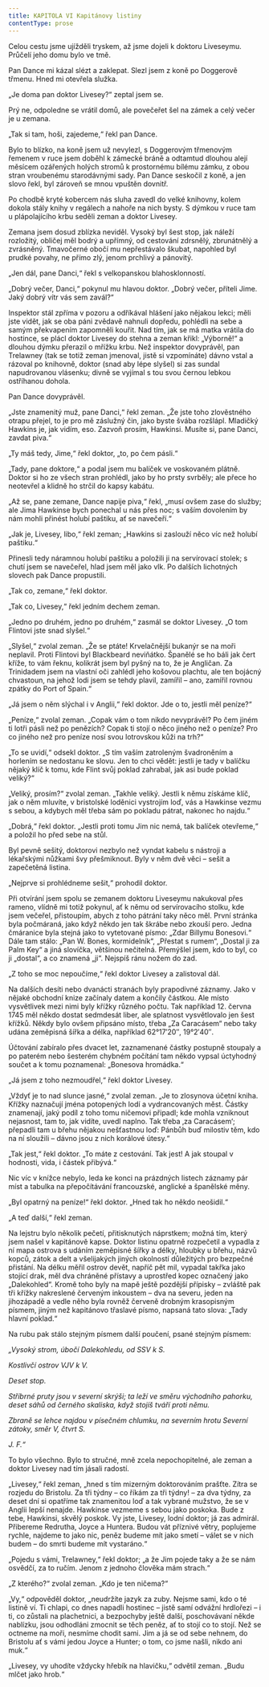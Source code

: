 ```yaml
---
title: KAPITOLA VI Kapitánovy listiny
contentType: prose
---
```


<section>

Celou cestu jsme ujížděli tryskem, až jsme dojeli k doktoru Liveseymu. Průčelí jeho domu bylo ve tmě.

Pan Dance mi kázal slézt a zaklepat. Slezl jsem z koně po Doggerově třmenu. Hned mi otevřela služka.

„Je doma pan doktor Livesey?“ zeptal jsem se.

Prý ne, odpoledne se vrátil domů, ale povečeřet šel na zámek a celý večer je u zemana.

„Tak si tam, hoši, zajedeme,“ řekl pan Dance.

Bylo to blízko, na koně jsem už nevylezl, s Doggerovým třmenovým řemenem v ruce jsem doběhl k zámecké bráně a odtamtud dlouhou alejí měsícem ozářených holých stromů k prostornému bílému zámku, z obou stran vroubenému starodávnými sady. Pan Dance seskočil z koně, a jen slovo řekl, byl zároveň se mnou vpuštěn dovnitř.

Po chodbě kryté kobercem nás sluha zavedl do velké knihovny, kolem dokola stály knihy v regálech a nahoře na nich bysty. S dýmkou v ruce tam u plápolajícího krbu seděli zeman a doktor Livesey.

Zemana jsem dosud zblízka neviděl. Vysoký byl šest stop, jak náleží rozložitý, obličej měl bodrý a upřímný, od cestování zdrsnělý, zbrunátnělý a zvrásněný. Tmavočerné obočí mu nepřestávalo škubat, napohled byl prudké povahy, ne přímo zlý, jenom prchlivý a pánovitý.

„Jen dál, pane Danci,“ řekl s velkopanskou blahosklonností.

„Dobrý večer, Danci,“ pokynul mu hlavou doktor. „Dobrý večer, příteli Jime. Jaký dobrý vítr vás sem zavál?“

Inspektor stál zpříma v pozoru a odříkával hlášení jako nějakou lekci; měli jste vidět, jak se oba páni zvědavě nahnuli dopředu, pohlédli na sebe a samým překvapením zapomněli kouřit. Nad tím, jak se má matka vrátila do hostince, se plácl doktor Livesey do stehna a zeman křikl: „Výborně!“ a dlouhou dýmku přerazil o mřížku krbu. Než inspektor dovyprávěl, pan Trelawney (tak se totiž zeman jmenoval, jistě si vzpomínáte) dávno vstal a rázoval po knihovně, doktor (snad aby lépe slyšel) si zas sundal napudrovanou vlásenku; divně se vyjímal s tou svou černou lebkou ostříhanou dohola.

Pan Dance dovyprávěl.

„Jste znamenitý muž, pane Danci,“ řekl zeman. „Že jste toho zlověstného otrapu přejel, to je pro mě záslužný čin, jako byste švába rozšlápl. Mladičký Hawkins je, jak vidím, eso. Zazvoň prosím, Hawkinsi. Musíte si, pane Danci, zavdat piva.“

„Ty máš tedy, Jime,“ řekl doktor, „to, po čem pásli.“

„Tady, pane doktore,“ a podal jsem mu balíček ve voskovaném plátně. Doktor si ho ze všech stran prohlédl, jako by ho prsty svrběly; ale přece ho neotevřel a klidně ho strčil do kapsy kabátu.

„Až se, pane zemane, Dance napije piva,“ řekl, „musí ovšem zase do služby; ale Jima Hawkinse bych ponechal u nás přes noc; s vaším dovolením by nám mohli přinést holubí paštiku, ať se navečeří.“

„Jak je, Livesey, libo,“ řekl zeman; „Hawkins si zaslouží něco víc než holubí paštiku.“

Přinesli tedy náramnou holubí paštiku a položili ji na servírovací stolek; s chutí jsem se navečeřel, hlad jsem měl jako vlk. Po dalších lichotných slovech pak Dance propustili.

„Tak co, zemane,“ řekl doktor.

„Tak co, Livesey,“ řekl jedním dechem zeman.

„Jedno po druhém, jedno po druhém,“ zasmál se doktor Livesey. „O tom Flintovi jste snad slyšel.“

„Slyšel,“ zvolal zeman. „Že se ptáte! Krvelačnější bukanýr se na moři neplavil. Proti Flintovi byl Blackbeard neviňátko. Španělé se ho báli jak čert kříže, to vám řeknu, kolikrát jsem byl pyšný na to, že je Angličan. Za Trinidadem jsem na vlastní oči zahlédl jeho košovou plachtu, ale ten bojácný chvastoun, na jehož lodi jsem se tehdy plavil, zamířil – ano, zamířil rovnou zpátky do Port of Spain.“

„Já jsem o něm slýchal i v Anglii,“ řekl doktor. Jde o to, jestli měl peníze?“

„Peníze,“ zvolal zeman. „Copak vám o tom nikdo nevyprávěl? Po čem jiném ti lotři pásli než po penězích? Copak ti stojí o něco jiného než o peníze? Pro co jiného než pro peníze nosí svou lotrovskou kůži na trh?“

„To se uvidí,“ odsekl doktor. „S tím vaším zatroleným švadroněním a horlením se nedostanu ke slovu. Jen to chci vědět: jestli je tady v balíčku nějaký klíč k tomu, kde Flint svůj poklad zahrabal, jak asi bude poklad veliký?“

„Veliký, prosím?“ zvolal zeman. „Takhle veliký. Jestli k němu získáme klíč, jak o něm mluvíte, v bristolské loděnici vystrojím loď, vás a Hawkinse vezmu s sebou, a kdybych měl třeba sám po pokladu pátrat, nakonec ho najdu.“

„Dobrá,“ řekl doktor. „Jestli proti tomu Jim nic nemá, tak balíček otevřeme,“ a položil ho před sebe na stůl.

Byl pevně sešitý, doktorovi nezbylo než vyndat kabelu s nástroji a lékařskými nůžkami švy přešmiknout. Byly v něm dvě věci – sešit a zapečetěná listina.

„Nejprve si prohlédneme sešit,“ prohodil doktor.

Při otvírání jsem spolu se zemanem doktoru Liveseymu nakukoval přes rameno, vlídně mi totiž pokynul, ať k němu od servírovacího stolku, kde jsem večeřel, přistoupím, abych z toho pátrání taky něco měl. První stránka byla počmáraná, jako když někdo jen tak škrábe nebo zkouší pero. Jedna čmáranice byla stejná jako to vytetované písmo: „Zdar Billymu Bonesovi.“ Dále tam stálo: „Pan W. Bones, kormidelník“, „Přestat s rumem“, „Dostal ji za Palm Key“ a jiná slovíčka, většinou nečitelná. Přemýšlel jsem, kdo to byl, co ji „dostal“, a co znamená „ji“. Nejspíš ránu nožem do zad.

„Z toho se moc nepoučíme,“ řekl doktor Livesey a zalistoval dál.

Na dalších desíti nebo dvanácti stranách byly prapodivné záznamy. Jako v nějaké obchodní knize začínaly datem a končily částkou. Ale místo vysvětlivek mezi nimi byly křížky různého počtu. Tak například 12. června 1745 měl někdo dostat sedmdesát liber, ale splatnost vysvětlovalo jen šest křížků. Někdy bylo ovšem připsáno místo, třeba „Za Caracásem“ nebo taky udána zeměpisná šířka a délka, například 62°17′20″, 19°2′40″.

Účtování zabíralo přes dvacet let, zaznamenané částky postupně stoupaly a po paterém nebo šesterém chybném počítání tam někdo vypsal úctyhodný součet a k tomu poznamenal: „Bonesova hromádka.“

„Já jsem z toho nezmoudřel,“ řekl doktor Livesey.

„Vždyť je to nad slunce jasné,“ zvolal zeman. „Je to zlosynova účetní kniha. Křížky naznačují jména potopených lodí a vydrancovaných měst. Částky znamenají, jaký podíl z toho tomu ničemovi připadl; kde mohla vzniknout nejasnost, tam to, jak vidíte, uvedl naplno. Tak třeba ‚za Caracásem‘; přepadli tam u břehu nějakou nešťastnou loď: Pánbůh buď milostiv těm, kdo na ní sloužili – dávno jsou z nich korálové útesy.“

„Tak jest,“ řekl doktor. „To máte z cestování. Tak jest! A jak stoupal v hodnosti, vida, i částek přibývá.“

Nic víc v knížce nebylo, leda ke konci na prázdných listech záznamy pár míst a tabulka na přepočítávání francouzské, anglické a španělské měny.

„Byl opatrný na peníze!“ řekl doktor. „Hned tak ho někdo neošidil.“

„A teď další,“ řekl zeman.

Na lejstru bylo několik pečetí, přitisknutých náprstkem; možná tím, který jsem našel v kapitánově kapse. Doktor listinu opatrně rozpečetil a vypadla z ní mapa ostrova s udáním zeměpisné šířky a délky, hloubky u břehu, názvů kopců, zátok a delt a všelijakých jiných okolností důležitých pro bezpečné přistání. Na délku měřil ostrov devět, napříč pět mil, vypadal takřka jako stojící drak, měl dva chráněné přístavy a uprostřed kopec označený jako „Dalekohled“. Kromě toho byly na mapě ještě pozdější přípisky – zvláště pak tři křížky nakreslené červeným inkoustem – dva na severu, jeden na jihozápadě a vedle něho byla rovněž červeně drobným krasopisným písmem, jiným než kapitánovo třaslavé písmo, napsaná tato slova: „Tady hlavní poklad.“

Na rubu pak stálo stejným písmem další poučení, psané stejným písmem:

_„Vysoký strom, úbočí Dalekohledu, od SSV k S._

_Kostlivčí ostrov VJV k V._

_Deset stop._

_Stříbrné pruty jsou v severní skrýši; ta leží ve směru východního pahorku, deset sáhů od černého skaliska, když stojíš tváří proti němu._

_Zbraně se lehce najdou v písečném chlumku, na severním hrotu Severní zátoky, směr V, čtvrt S._

_J. F.“_

To bylo všechno. Bylo to stručné, mně zcela nepochopitelné, ale zeman a doktor Livesey nad tím jásali radostí.

„Livesey,“ řekl zeman, „hned s tím mizerným doktorováním prašťte. Zítra se rozjedu do Bristolu. Za tři týdny – co říkám za tři týdny! – za dva týdny, za deset dní si opatříme tak znamenitou loď a tak vybrané mužstvo, že se v Anglii lepší nenajde. Hawkinse vezmeme s sebou jako poskoka. Bude z tebe, Hawkinsi, skvělý poskok. Vy jste, Livesey, lodní doktor; já zas admirál. Přibereme Redrutha, Joyce a Huntera. Budou vát příznivé větry, poplujeme rychle, najdeme to jako nic, peněz budeme mít jako smetí – válet se v nich budem – do smrti budeme mít vystaráno.“

„Pojedu s vámi, Trelawney,“ řekl doktor; „a že Jim pojede taky a že se nám osvědčí, za to ručím. Jenom z jednoho člověka mám strach.“

„Z kterého?“ zvolal zeman. „Kdo je ten ničema?“

„Vy,“ odpověděl doktor, „neudržíte jazyk za zuby. Nejsme sami, kdo o té listině ví. Ti chlapi, co dnes napadli hostinec – jistě samí odvážní hrdlořezi – i ti, co zůstali na plachetnici, a bezpochyby ještě další, poschovávaní někde nablízku, jsou odhodláni zmocnit se těch peněz, ať to stojí co to stojí. Než se octneme na moři, nesmíme chodit sami. Jim a já se od sebe nehnem, do Bristolu ať s vámi jedou Joyce a Hunter; o tom, co jsme našli, nikdo ani muk.“

„Livesey, vy uhodíte vždycky hřebík na hlavičku,“ odvětil zeman. „Budu mlčet jako hrob.“

</section>

[^1]: Matróz – námořník. _Pozn. red._

[^2]: Klnout – klít, nadávat. _Pozn. red._

[^3]: Švadronit – rychle drmolivě mluvit. _Pozn. red._

[^4]: Sešlý, vetchý. _Pozn. red._

[^5]: Smotaný žvýkací tabák. _Pozn. red._

[^6]: Nádoba na uchovávání troudu, tj. suché, snadno zápalné látky. _Pozn. red._

[^7]: Přístroj k určování místa podle polohy hvězd. _Pozn. red._

[^8]: Kyvadlové hodiny. _Pozn. red._

[^9]: Dovětek, dodatek. _Pozn. red._

[^10]: Kloun – mohutná špičatá zbraň umístěná pod čarou ponoru na přídi. Svým hrotem sloužila k proražení boku nepřátelské lodi. _Pozn. red._

[^11]: Šalupa – dlouhý člun určený k dopravě mezi kotvící lodí a břehem. _Pozn. red._

[^12]: Staré přísloví (15. stol.), „kdo chodí kolem močálu, bažiny, ten se nachladí“, tj. nelze jednat nečestně bez následků. _Pozn. red._

[^13]: Parduna – součást pevného lanoví, zadní a postranní lano slouží k výstuze stěžňů a čnělek. _Pozn. red._

[^14]: Jola – otevřený sportovní člun s plachtami. _Pozn. red._

[^15]: Zábradlí, ohrazení. _Pozn. red._

[^16]: Brzo bylo vzbouřenců jen osm, námořník ze škuneru, postřelený panem Trelawneyem, ještě ten večer zranění podlehl. Ti, co zůstali, se to ovšem dověděli až později.

[^17]: Kosatka – trojúhelníková plachta nad přídí lodi. _Pozn. red._

[^18]: Stěh – lano spojující stěžeň s trupem a zajišťující jeho lepší stabilitu. _Pozn. red_.

[^19]: Fidibus – papírovýsmotek, jímž se podpaluje dýmka nebo svíčka. _Pozn. red_.

[^20]: Cvičit na povel. _Pozn. red_.

[^21]: Mlýnské kameny. _Pozn. red._
